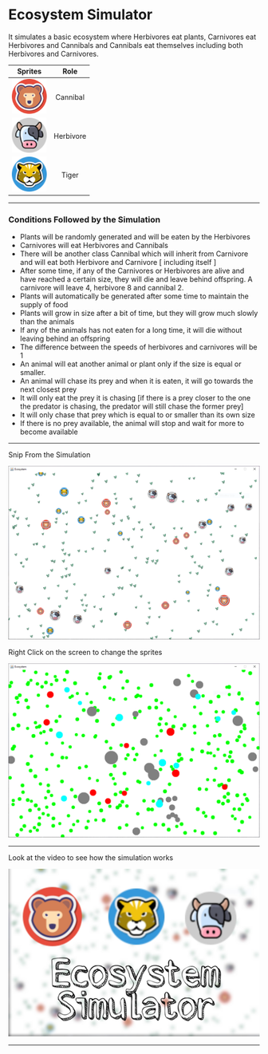 # Ecosystem Simulator

It simulates a basic ecosystem where Herbivores eat plants, Carnivores eat Herbivores and Cannibals and Cannibals eat themselves including both Herbivores and Carnivores.

|                            Sprites                             |   Role    |
| :------------------------------------------------------------: | :-------: |
| <img src="assests/bear.png" alt="Bear[Cannibal]" width="70"/>  | Cannibal  |
| <img src="assests/deer.png" alt="Bear[Cannibal]" width="70"/>  | Herbivore |
| <img src="assests/tiger.png" alt="Bear[Cannibal]" width="70"/> |   Tiger   |

---

### Conditions Followed by the Simulation

- Plants will be randomly generated and will be eaten by the Herbivores
- Carnivores will eat Herbivores and Cannibals
- There will be another class Cannibal which will inherit from Carnivore and will eat both
  Herbivore and Carnivore [ including itself ]
- After some time, if any of the Carnivores or Herbivores are alive and have reached a
  certain size, they will die and leave behind offspring. A carnivore will leave 4, herbivore 8
  and cannibal 2.
- Plants will automatically be generated after some time to maintain the supply of food
- Plants will grow in size after a bit of time, but they will grow much slowly than the animals
- If any of the animals has not eaten for a long time, it will die without leaving behind an
  offspring
- The difference between the speeds of herbivores and carnivores will be 1
- An animal will eat another animal or plant only if the size is equal or smaller.
- An animal will chase its prey and when it is eaten, it will go towards the next closest prey
- It will only eat the prey it is chasing [if there is a prey closer to the one the predator is chasing, the predator will still chase the former prey]
- It will only chase that prey which is equal to or smaller than its own size
- If there is no prey available, the animal will stop and wait for more to become available

---

Snip From the Simulation

<img src="out/assests/GameSnip1.PNG" alt="Simulation" width="800"/>

Right Click on the screen to change the sprites

<img src="out/assests/GameSnip2.PNG" alt="Simulation" width="800"/>

---

Look at the video to see how the simulation works

<a href="https://youtu.be/gN1jaN9ncM0" target="_blank"><img src="out/assests/Thumbnail.jpg" 
alt="IMAGE ALT TEXT HERE" width="800"/></a>

---

